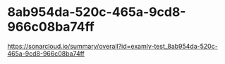 # 8ab954da-520c-465a-9cd8-966c08ba74ff
https://sonarcloud.io/summary/overall?id=examly-test_8ab954da-520c-465a-9cd8-966c08ba74ff
